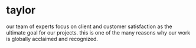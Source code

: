 # taylor
our team of experts focus on client and customer  satisfaction as the ultimate goal for our projects. this is one of the many reasons why our work is globally acclaimed and recognized.
